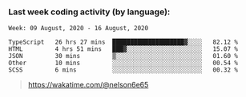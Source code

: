 ### Last week coding activity (by language):

<!--START_SECTION:waka-->
```text
Week: 09 August, 2020 - 16 August, 2020

TypeScript   26 hrs 27 mins  ████████████████████▓░░░░   82.12 % 
HTML         4 hrs 51 mins   ███▓░░░░░░░░░░░░░░░░░░░░░   15.07 % 
JSON         30 mins         ▒░░░░░░░░░░░░░░░░░░░░░░░░   01.60 % 
Other        10 mins         ░░░░░░░░░░░░░░░░░░░░░░░░░   00.54 % 
SCSS         6 mins          ░░░░░░░░░░░░░░░░░░░░░░░░░   00.32 % 
```
<!--END_SECTION:waka-->

> https://wakatime.com/@nelson6e65
